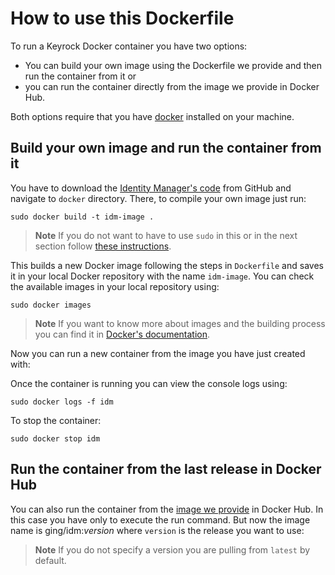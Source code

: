 # How to use this Dockerfile

To run a Keyrock Docker container you have two options: 

- You can build your own image using the Dockerfile we provide and then run the container from it or
- you can run the container directly from the image we provide in Docker Hub.

Both options require that you have [docker](https://docs.docker.com/installation/) installed on your machine.

## Build your own image and run the container from it

You have to download the [Identity Manager's code](https://github.com/ging/fiware-idm) from GitHub and navigate to `docker` directory. There, to compile your own image just run:

	sudo docker build -t idm-image .


> **Note**
> If you do not want to have to use `sudo` in this or in the next section follow [these instructions](https://docs.docker.com/installation/ubuntulinux/#create-a-docker-group).

This builds a new Docker image following the steps in `Dockerfile` and saves it in your local Docker repository with the name `idm-image`. You can check the available images in your local repository using: 

	sudo docker images


> **Note**
> If you want to know more about images and the building process you can find it in [Docker's documentation](https://docs.docker.com/userguide/dockerimages/).

Now you can run a new container from the image you have just created with:

<!---
	sudo docker run -d --name idm-container -v [host_config_file]:/opt/fiware-idm/config.js -p [host_port]:[container_port] idm-image


Where the different params mean: 

* -d indicates that the container runs as a daemon
* --name is the name of the new container (you can use the name you want)
* -v stablishes a relation between a local folder (in your host computer) and a container's folder. In this case it is used to pass to the container the configuration file that Identity Manager needs to work. `host_config_file` has to be the location of a local file with that configuration following the [config template](https://github.com/ging/fiware-idm/blob/master/config.js.template).
* -p stablishes a relation between a local port and a container's port. You can use the port you want in `host_port` but `container_port` has to be the same that you have set in `config.app_port` in your config file. If you have set `config.https` to `true` you have to use here the https port.
* the last param is the name of the image


Here is an example of this command:

	sudo docker run -d --name idm -v /home/root/workspace/fiware-idm/config.js:/opt/fiware-idm/config.js -p 80:80 idm-image
-->

Once the container is running you can view the console logs using: 

	sudo docker logs -f idm


To stop the container:

	sudo docker stop idm



## Run the container from the last release in Docker Hub

You can also run the container from the [image we provide](https://hub.docker.com/r/ging/idm/) in Docker Hub. In this case you have only to execute the run command. But now the image name is ging/idm:*version* where `version` is the release you want to use:
<!---
	sudo docker run -d --name idm-container -v [host_config_file]:/opt/fiware-idm/config.js -p [host_port]:[container_port] ging/idm
-->
> **Note**
> If you do not specify a version you are pulling from `latest` by default.